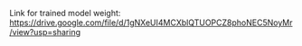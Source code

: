 


Link for trained model weight: https://drive.google.com/file/d/1gNXeUI4MCXblQTUOPCZ8phoNEC5NoyMr/view?usp=sharing 
